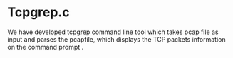# Tcpgrep.c
We have developed tcpgrep command line tool which takes pcap file as input and parses the pcapfile, which displays the TCP packets information on the command prompt .
